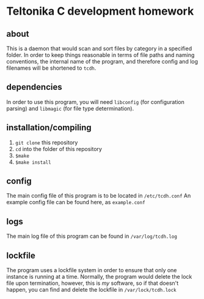 # Teltonika C development homework

## about
This is a daemon that would scan and sort files by category in a specified folder.
In order to keep things reasonable in terms of file paths and naming conventions,
the internal name of the program, and therefore config and log filenames will be shortened to `tcdh`.

## dependencies
In order to use this program, you will need `libconfig` (for configuration parsing) and `libmagic` (for file type determination).

## installation/compiling
1. `git clone` this repository
2. `cd` into the folder of this repository
3. `$make`
4. `$make install`

## config
The main config file of this program is to be located in `/etc/tcdh.conf`
An example config file can be found here, as `example.conf`

## logs
The main log file of this program can be found in `/var/log/tcdh.log`

## lockfile
The program uses a lockfile system in order to ensure that only one instance is running at a time.
Normally, the program would delete the lock file upon termination, however, this is *my* software, so if that doesn't happen,
you can find and delete the lockfile in `/var/lock/tcdh.lock`
